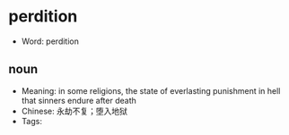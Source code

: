 # perdition

- Word: perdition

## noun

- Meaning: in some religions, the state of everlasting punishment in hell that sinners endure after death
- Chinese: 永劫不复；堕入地狱
- Tags: 

